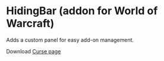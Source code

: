 # HidingBar (addon for World of Warcraft)

Adds a custom panel for easy add-on management.

Download [Curse page](https://www.curseforge.com/wow/addons/hidingbar)
